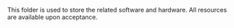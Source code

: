 This folder is used to store the related software and hardware. All resources are available upon acceptance.


